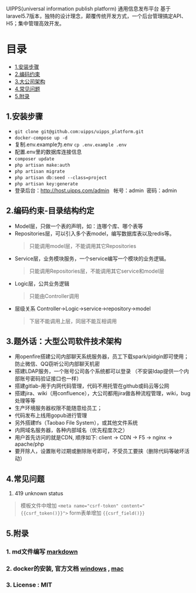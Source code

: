 UIPPS(universal information publish platform) 通用信息发布平台 基于laravel5.7版本，独特的设计理念，颠覆传统开发方式，一个后台管理搞定API、H5；集中管理高效开发。

# 目录
- [1.安装步骤](#1安装步骤)
- [2.编码约束](#2编码约束-目录结构约定)
- [3.大公司架构](#3题外话：大型公司软件技术架构)
- [4.常见问题](#4常见问题)
- [5.附录](#5附录)

## 1.安装步骤
- `git clone git@github.com:uipps/uipps_platform.git`
- `docker-compose up -d`
- 复制.env.example为.env `cp .env.example .env`
- 配置.env里的数据库连接信息
- `composer update`
- `php artisan make:auth`
- `php artisan migrate`
- `php artisan db:seed --class=project`
- `php artisan key:generate`
- 登录后台：http://host.uipps.com/admin   帐号：admin  密码：admin


## 2.编码约束-目录结构约定
- Model层，只做一个表的声明，如：连哪个库、哪个表等
- Repositories层，可以引入多个表model，编写数据库表以及redis等。
  > 只能调用model层，不能调用其它Repositories
- Service层，业务模块服务，一个service编写一个模块的业务逻辑。
  > 只能调用Repositories层，不能调用其它service和model层
- Logic层，公共业务逻辑
  > 只能由Controller调用
- 层级关系 Controller->Logic->service->repository->model
  > 下层不能调用上层，同层不能互相调用
  

## 3.题外话：大型公司软件技术架构
- 用openfire搭建公司内部聊天系统服务器，员工下载spark/pidgin即可使用；防止微信、QQ窃听公司内部聊天机密 
- 搭建LDAP服务，一个账号公司各个系统都可以登录 （不安装ldap提供一个内部账号密码验证接口也一样）
- 搭建gitlab-用于内网代码管理，代码不用托管在github或码云等公网
- 搭建jira、wiki（用confluence），大公司都用jira做各种流程管理，wiki，bug处理等等
- 生产环境服务器权限不能随意给员工；
- 代码发布上线用gopub进行管理
- 另外搭建tfs（Taobao File System），或其他文件系统
- 内网域名服务器，各种内部域名（优先程度次之）
- 用户首先访问的就是CDN, 顺序如下:  client  ->  CDN -> F5 -> nginx -> apache/php 
- 要开除人，设置账号过期或删除账号即可，不受员工要挟（删除代码等破坏活动）


## 4.常见问题
1. 419 unknown status
  > 模板文件中增加 `<meta name="csrf-token" content="{{csrf_token()}}">` form表单增加 `{{csrf_field()}}`


## 5.附录
### 1. md文件编写 [markdown](https://www.appinn.com/markdown/) 
### 2. docker的安装, 官方文档 [windows](https://docs.docker.com/docker-for-windows/) , [mac](https://docs.docker.com/docker-for-mac/)
### 3. License : MIT

